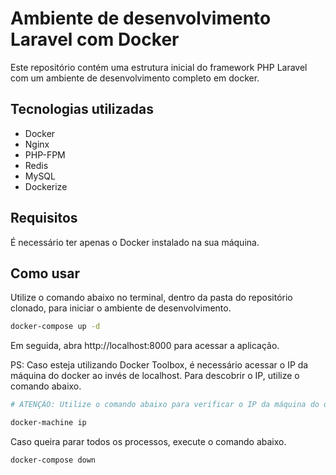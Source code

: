 # Ambiente de desenvolvimento Laravel com Docker

Este repositório contém uma estrutura inicial do framework PHP Laravel com um ambiente de desenvolvimento completo em docker.

## Tecnologias utilizadas

- Docker
- Nginx
- PHP-FPM
- Redis
- MySQL
- Dockerize

## Requisitos

É necessário ter apenas o Docker instalado na sua máquina.

## Como usar

Utilize o comando abaixo no terminal, dentro da pasta do repositório clonado, para iniciar o ambiente de desenvolvimento.

```bash
docker-compose up -d
```

Em seguida, abra http://localhost:8000 para acessar a aplicação.

PS: Caso esteja utilizando Docker Toolbox, é necessário acessar o IP da máquina do docker ao invés de localhost. Para descobrir o IP, utilize o comando abaixo.

```bash
# ATENÇÃO: Utilize o comando abaixo para verificar o IP da máquina do docker, caso esteja utilizando Docker Toolbox.

docker-machine ip
```
Caso queira parar todos os processos, execute o comando abaixo.

```bash
docker-compose down
```

